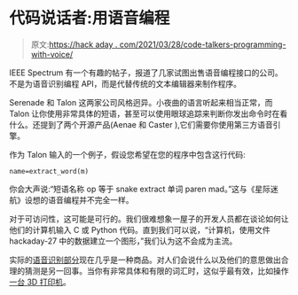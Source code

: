 # 代码说话者:用语音编程

> 原文:[https://hack aday . com/2021/03/28/code-talkers-programming-with-voice/](https://hackaday.com/2021/03/28/code-talkers-programming-with-voice/)

IEEE Spectrum 有一个有趣的帖子，报道了几家试图出售语音编程接口的公司。不是为语音识别编程 API，而是代替传统的文本编辑器来制作程序。

Serenade 和 Talon 这两家公司风格迥异。小夜曲的语言听起来相当正常，而 Talon 让你使用非常具体的短语，甚至可以使用眼球追踪来判断你发出命令时在看什么。还提到了两个开源产品(Aenae 和 Caster ),它们需要你使用第三方语音引擎。

作为 Talon 输入的一个例子，假设您希望在您的程序中包含这行代码:

```
name=extract_word(m)
```

你会大声说:“短语名称 op 等于 snake extract 单词 paren mad。”这与《星际迷航》设想的语音编程并不完全一样。

对于可访问性，这可能是可行的。我们很难想象一屋子的开发人员都在谈论如何让他们的计算机输入 C 或 Python 代码。直到我们可以说，“计算机，使用文件 hackaday-27 中的数据建立一个图形，”我们认为这不会成为主流。

实际的[语音识别部分](https://hackaday.com/2019/01/01/picovoice-puts-smarts-offline-in-512k-of-memory/)现在几乎是一种商品。对人们会说什么以及他们的意思做出合理的猜测是另一回事。当你有非常具体和有限的词汇时，这似乎最有效，比如操作[一台 3D 打印机](https://hackaday.com/2018/01/05/teaching-alexa-to-3d-print/)。